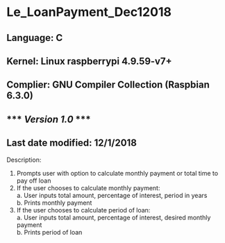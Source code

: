 # Le_LoanPayment_Dec12018  

## Language: C  
## Kernel: Linux raspberrypi 4.9.59-v7+  
## Complier: GNU Compiler Collection (Raspbian 6.3.0)  
## *** ***Version 1.0*** ***  
## Last date modified: 12/1/2018  

Description:
1. Prompts user with option to calculate monthly payment or total time to pay off loan  
2. If the user chooses to calculate monthly payment:  
a. User inputs total amount, percentage of interest, period in years  
b. Prints monthly payment  
3. If the user chooses to calculate period of loan:  
a. User inputs total amount, percentage of interest, desired monthly payment  
b. Prints period of loan  

